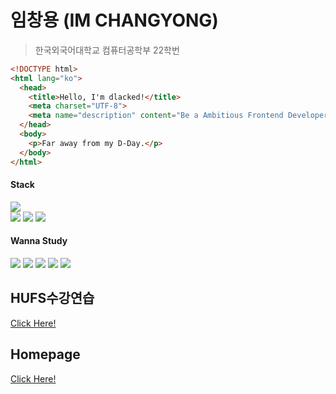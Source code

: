 # 임창용 (IM CHANGYONG)
> 한국외국어대학교 컴퓨터공학부 22학번

```html
<!DOCTYPE html>
<html lang="ko">
  <head>
    <title>Hello, I'm dlacked!</title>
    <meta charset="UTF-8">
    <meta name="description" content="Be a Ambitious Frontend Developer">
  </head>
  <body>
    <p>Far away from my D-Day.</p>
  </body>
</html>
```
#### Stack
<a href="https://www.python.org/"><img src="https://img.shields.io/badge/Python-black?style=for-the-badge&logo=Python&logoColor=3776AB"><br></a>
<img src="https://img.shields.io/badge/HTML-black?style=for-the-badge&logo=HTML5&logoColor=E34F26"> <img src="https://img.shields.io/badge/CSS-black?style=for-the-badge&logo=CSS3&logoColor=1572B6"> <img src="https://img.shields.io/badge/JavaScript-black?style=for-the-badge&logo=JavaScript&logoColor=F7DF1E">
#### Wanna Study
<a href="https://ko.reactjs.org/"><img src="https://img.shields.io/badge/React.js-black?style=for-the-badge&logo=React&logoColor=61DAFB"></a> <a href="https://scrollrevealjs.org/"><img src="https://img.shields.io/badge/ScrollReveal.js-black?style=for-the-badge&logo=ScrollReveal&logoColor=FFCB36"></a> <a href=""><img src="https://img.shields.io/badge/Carousel.js-black?style=for-the-badge&logo=Carousel&logoColor=ffffff"></a> <a href="https://alvarotrigo.com/fullPage/"><img src="https://img.shields.io/badge/fullPage.js-black?style=for-the-badge&logo=fullPage&logoColor=ffffff"></a> <a href=""><img src="https://img.shields.io/badge/GSAP.js-black?style=for-the-badge&logo=GreenSock&logoColor=88CE02"></a>
<!--## TIMELINE

<table>
  <tr>
    <td>2022. 03. 02.</td>
    <td>한국외국어대학교 컴퓨터공학부 입학</td>
  </tr>
  <tr>
    <td>2022. 09. 17.</td>
    <td>Google Developer Students Club에서 4기 Member로 활동 시작</td>
  </tr>
  <tr>
    <td>2023. 02. 13.</td>
    <td>HUFS수강연습 배포 시작 (<a href="https://vsugangpractice.com">vsugangpractice.com</a>)</td>
  </tr>
  <tr>
    <td>2023. 03. 30.</td>
    <td>한국외국어대학교 컴퓨터공학부 학회 PnP에서 운영진(기획부)으로 활동 시작</td>
  </tr>
</table>-->

## HUFS수강연습
[Click Here!](https://vsugangpractice.com)

## Homepage
[Click Here!](https://dlacked.github.io)
